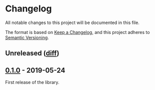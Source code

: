 # Changelog

All notable changes to this project will be documented in this file.

The format is based on [Keep a Changelog](https://keepachangelog.com/en/1.0.0/),
and this project adheres to
[Semantic Versioning](https://semver.org/spec/v2.0.0.html).

## Unreleased ([diff][unreleased-diff])

## [0.1.0][] - 2019-05-24

First release of the library.

[unreleased-diff]:
  https://github.com/bloomberg/go-testgroup/compare/v0.1.0...HEAD
[0.1.0]: https://github.com/bloomberg/go-testgroup/releases/tag/v0.1.0
